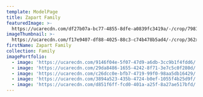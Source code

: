 ```yaml
---
template: ModelPage
title: Zapart Family
featuredImage: >-
  https://ucarecdn.com/df27b07a-bc77-4855-8dfe-a0839fc3419a/-/crop/7981x4015/0,0/-/preview/
imageThumbnail: >-
  https://ucarecdn.com/f17e9407-df88-4025-88c3-c74b478b5ad4/-/crop/362x392/358,98/-/preview/
firstName: Zapart Family
collection: Family
imagePortfolio:
  - image: 'https://ucarecdn.com/9146f04e-5f07-47d9-a6db-3cc9b1f4fdd6/'
  - image: 'https://ucarecdn.com/29da8486-1655-4242-8f71-3e7c5c0f280d/'
  - image: 'https://ucarecdn.com/c26dcc0e-bfb7-4719-99f0-98aa5db16429/'
  - image: 'https://ucarecdn.com/3894a523-435b-4724-b0ef-1055f4b25d9f/'
  - image: 'https://ucarecdn.com/d851f6ff-fcd0-401a-a25f-8a27ae517bfd/'
---
```


